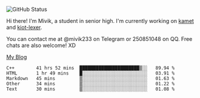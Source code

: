 ![GitHub Status](https://github-readme-stats.vercel.app/api?show_icons=true&username=Mivik)

Hi there! I'm Mivik, a student in senior high. I'm currently working on [kamet](https://github.com/Mivik/kamet) and [kiot-lexer](https://github.com/KiotLand/kiot-lexer).

You can contact me at @mivik233 on Telegram or 250851048 on QQ. Free chats are also welcome! XD

[My Blog](https://mivik.gitee.io)

<!--START_SECTION:waka-->
```text
C++        41 hrs 52 mins  ██████████████████████▒░░   89.94 % 
HTML       1 hr 49 mins    █░░░░░░░░░░░░░░░░░░░░░░░░   03.91 % 
Markdown   45 mins         ▒░░░░░░░░░░░░░░░░░░░░░░░░   01.63 % 
Other      34 mins         ▒░░░░░░░░░░░░░░░░░░░░░░░░   01.22 % 
Text       30 mins         ▒░░░░░░░░░░░░░░░░░░░░░░░░   01.08 % 
```
<!--END_SECTION:waka-->
